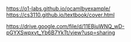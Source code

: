 https://o1-labs.github.io/ocamlbyexample/
https://cs3110.github.io/textbook/cover.html

https://drive.google.com/file/d/11EBjuWNQ_wD-pGYXSwpxvt_Yb6B7YkTt/view?usp=sharing

